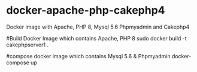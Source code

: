 # docker-apache-php-cakephp4
Docker image with Apache, PHP 8, Mysql 5.6 Phpmyadmin and Cakephp4

#Build Docker Image which contains Apache, PHP 8
sudo docker build -t cakephpserver1 .
  
#compose docker image which contains Mysql 5.6 & Phpmyadmin
docker-compose up

